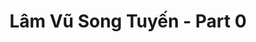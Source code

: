 ---
layout: album
resource: instagram
title: "Lâm Vũ Song Tuyến - Part 0"
description: "Instagram album of Lâm Vũ Song Tuyến, part 0.</br> Username: _beeemm_"
active: gallery
album-title: "Lâm Vũ Song Tuyến"
images:
  - image_path: beeemm_/0/20240217_212139_427887854_369435122614151_6620383379893002182_n.jpg
  - image_path: beeemm_/0/20240315_175657_433276401_366669153012683_4888667366099416119_n.jpg
  - image_path: beeemm_/0/20240509_153014_442659139_360947013665138_8742187422583581297_n.jpg
  - image_path: beeemm_/0/20240517_180238_444215252_2197716013915473_1782423368877223306_n.jpg
  - image_path: beeemm_/0/20240517_180238_444503563_1124381735347599_5031461453357733020_n.jpg
  - image_path: beeemm_/0/20240531_171530_446579820_377179761997719_101737633375626969_n.jpg
  - image_path: beeemm_/0/20240531_171530_446959821_1644467463071723_996433442299617170_n.jpg
  - image_path: beeemm_/0/20240531_171530_447066643_1181491066214265_8796388761971181275_n.jpg
  - image_path: beeemm_/0/20240625_213833_449106477_1398166010876530_1490292608443880704_n.jpg
  - image_path: beeemm_/0/20240709_112943_448046385_915843333641440_6214105172257957246_n.jpg
  - image_path: beeemm_/0/20240709_112943_450296978_2246923942334105_3753129700143605067_n.jpg
  - image_path: beeemm_/0/20240709_112943_450451539_492367646642385_6117774996972462214_n.jpg
  - image_path: beeemm_/0/20240715_184604_451094081_516433104045299_4856364456810486944_n.jpg
  - image_path: beeemm_/0/20240715_184604_451207402_1024747475664708_6727579452701998361_n.jpg
  - image_path: beeemm_/0/20240715_184604_451216022_456865937155997_5598407685693758118_n.jpg
  - image_path: beeemm_/0/20240715_184604_451221482_1406935173355956_6816678135914417192_n.jpg
  - image_path: beeemm_/0/20240715_184604_451234938_307798128995503_1570169897921125985_n.jpg
  - image_path: beeemm_/0/20240817_145343_456041806_7677185612385565_8070626892375901177_n.jpg
  - image_path: beeemm_/0/20240822_163041_456433386_536352562404034_8297447882989319832_n.jpg
  - image_path: beeemm_/0/20240822_163041_456469630_513676554394839_3726027613725135439_n.jpg
  - image_path: beeemm_/0/20240822_163041_456482482_387804291015036_8902822094271354591_n.jpg
  - image_path: beeemm_/0/20240822_163041_456564591_8099854383434906_58736113091498386_n.jpg
  - image_path: beeemm_/0/20241009_164453_462304274_846999590752434_8994599496406596040_n.jpg
  - image_path: beeemm_/0/20241009_164453_462328869_757023063234859_8549734584528884077_n.jpg
  - image_path: beeemm_/0/20241009_164453_462529834_1473569506692123_3724247673276250366_n.jpg
  - image_path: beeemm_/0/20241009_164453_462606124_1707524060038193_8505156294584559697_n.jpg
  - image_path: beeemm_/0/20241017_165526_463756533_450747200831165_653768544657455390_n.jpg
  - image_path: beeemm_/0/20241115_161030_466990286_572996891941732_3984281597547823854_n.jpg
  - image_path: beeemm_/0/20241115_161030_467009995_593209586465815_3714689578783017379_n.jpg
  - image_path: beeemm_/0/20241115_161030_467011604_1301999540978227_4995217956744027203_n.jpg
  - image_path: beeemm_/0/20241115_161030_467024960_1757297308442575_4934916853099437816_n.jpg
  - image_path: beeemm_/0/20241125_184226_468205546_2052058321941320_993652446237638133_n.jpg
  - image_path: beeemm_/0/20241125_184226_468243120_437341969204552_8748128658889115822_n.jpg
  - image_path: beeemm_/0/20241125_184226_468269394_958601212777728_5552142701930979912_n.jpg
  - image_path: beeemm_/0/20250123_201002_474747446_18485549584002844_6614845409890025174_n.jpg
  - image_path: beeemm_/0/20250123_201002_474748911_18485549575002844_1987822841231643940_n.jpg
  - image_path: beeemm_/0/20250123_201002_474788568_18485549602002844_2938838759895897922_n.jpg
  - image_path: beeemm_/0/20250123_201002_474880162_18485549593002844_649348014366396753_n.jpg
  - image_path: beeemm_/0/20250208_175452_476580554_18488279053002844_6464849264792057395_n.jpg
  - image_path: beeemm_/0/20250208_175452_476839573_18488279080002844_1957084085257902594_n.jpg
  - image_path: beeemm_/0/20250208_175452_477015914_18488279098002844_2571409043783339558_n.jpg
  - image_path: beeemm_/0/20250212_181046_476944305_18489007156002844_6262917825600686358_n.jpg
  - image_path: beeemm_/0/20250212_181046_477003292_18489007183002844_1943202440940738724_n.jpg
  - image_path: beeemm_/0/20250212_181046_477918232_18489007171002844_949266269351967199_n.jpg
  - image_path: beeemm_/0/20250212_181046_478095529_18489007174002844_1038925289138757857_n.jpg
  - image_path: beeemm_/0/20250220_200430_481021172_18490502896002844_5909748956784648220_n.jpg
  - image_path: beeemm_/0/20250220_200430_481276282_18490502854002844_4533924641061594790_n.jpg
---